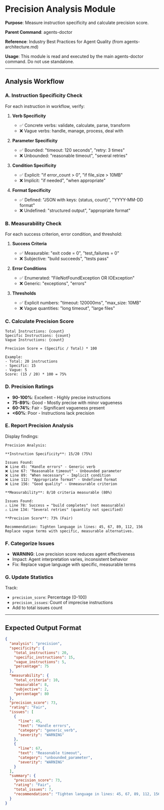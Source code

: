 # Precision Analysis Module

**Purpose**: Measure instruction specificity and calculate precision score.

**Parent Command**: agents-doctor

**Reference**: Industry Best Practices for Agent Quality (from agents-architecture.md)

**Usage**: This module is read and executed by the main agents-doctor command. Do not use standalone.

---

## Analysis Workflow

### A. Instruction Specificity Check

For each instruction in workflow, verify:

1. **Verb Specificity**
   - ✅ Concrete verbs: validate, calculate, parse, transform
   - ❌ Vague verbs: handle, manage, process, deal with

2. **Parameter Specificity**
   - ✅ Bounded: "timeout: 120 seconds", "retry: 3 times"
   - ❌ Unbounded: "reasonable timeout", "several retries"

3. **Condition Specificity**
   - ✅ Explicit: "if error_count > 0", "if file_size > 10MB"
   - ❌ Implicit: "if needed", "when appropriate"

4. **Format Specificity**
   - ✅ Defined: "JSON with keys: {status, count}", "YYYY-MM-DD format"
   - ❌ Undefined: "structured output", "appropriate format"

### B. Measurability Check

For each success criterion, error condition, and threshold:

1. **Success Criteria**
   - ✅ Measurable: "exit code = 0", "test_failures = 0"
   - ❌ Subjective: "build succeeds", "tests pass"

2. **Error Conditions**
   - ✅ Enumerated: "FileNotFoundException OR IOException"
   - ❌ Generic: "exceptions", "errors"

3. **Thresholds**
   - ✅ Explicit numbers: "timeout: 120000ms", "max_size: 10MB"
   - ❌ Vague quantities: "long timeout", "large files"

### C. Calculate Precision Score

```
Total Instructions: {count}
Specific Instructions: {count}
Vague Instructions: {count}

Precision Score = (Specific / Total) * 100

Example:
- Total: 20 instructions
- Specific: 15
- Vague: 5
Score: (15 / 20) * 100 = 75%
```

### D. Precision Ratings

- **90-100%**: Excellent - Highly precise instructions
- **75-89%**: Good - Mostly precise with minor vagueness
- **60-74%**: Fair - Significant vagueness present
- **<60%**: Poor - Instructions lack precision

### E. Report Precision Analysis

Display findings:
```
Precision Analysis:

**Instruction Specificity**: 15/20 (75%)

Issues Found:
❌ Line 45: "Handle errors" - Generic verb
❌ Line 67: "Reasonable timeout" - Unbounded parameter
❌ Line 89: "When necessary" - Implicit condition
❌ Line 112: "Appropriate format" - Undefined format
❌ Line 156: "Good quality" - Unmeasurable criterion

**Measurability**: 8/10 criteria measurable (80%)

Issues Found:
⚠️ Line 78: Success = "build completes" (not measurable)
⚠️ Line 134: "Several retries" (quantity not specified)

**Precision Score**: 73% (Fair)

Recommendation: Tighten language in lines: 45, 67, 89, 112, 156
Replace vague terms with specific, measurable alternatives.
```

### F. Categorize Issues

- **WARNING**: Low precision score reduces agent effectiveness
- Impact: Agent interpretation varies, inconsistent behavior
- Fix: Replace vague language with specific, measurable terms

### G. Update Statistics

Track:
- `precision_score`: Percentage (0-100)
- `precision_issues`: Count of imprecise instructions
- Add to total issues count

---

## Expected Output Format

```json
{
  "analysis": "precision",
  "specificity": {
    "total_instructions": 20,
    "specific_instructions": 15,
    "vague_instructions": 5,
    "percentage": 75
  },
  "measurability": {
    "total_criteria": 10,
    "measurable": 8,
    "subjective": 2,
    "percentage": 80
  },
  "precision_score": 73,
  "rating": "Fair",
  "issues": [
    {
      "line": 45,
      "text": "Handle errors",
      "category": "generic_verb",
      "severity": "WARNING"
    },
    {
      "line": 67,
      "text": "Reasonable timeout",
      "category": "unbounded_parameter",
      "severity": "WARNING"
    }
  ],
  "summary": {
    "precision_score": 73,
    "rating": "Fair",
    "total_issues": 7,
    "recommendations": "Tighten language in lines: 45, 67, 89, 112, 156. Replace vague terms with specific, measurable alternatives."
  }
}
```
